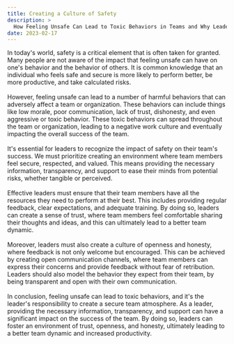 ```yaml
---
title: Creating a Culture of Safety
description: >
  How Feeling Unsafe Can Lead to Toxic Behaviors in Teams and Why Leaders Must Prioritize a Secure Work Environment
date: 2023-02-17
---
```


In today's world, safety is a critical element that is often taken for granted. Many people are not aware of the impact that feeling unsafe can have on one's behavior and the behavior of others. It is common knowledge that an individual who feels safe and secure is more likely to perform better, be more productive, and take calculated risks.
<br><br>
However, feeling unsafe can lead to a number of harmful behaviors that can adversely affect a team or organization. These behaviors can include things like low morale, poor communication, lack of trust, dishonesty, and even aggressive or toxic behavior. These toxic behaviors can spread throughout the team or organization, leading to a negative work culture and eventually impacting the overall success of the team.
<br><br>
It's essential for leaders to recognize the impact of safety on their team's success. We must prioritize creating an environment where team members feel secure, respected, and valued. This means providing the necessary information, transparency, and support to ease their minds from potential risks, whether tangible or perceived.
<br><br>
Effective leaders must ensure that their team members have all the resources they need to perform at their best. This includes providing regular feedback, clear expectations, and adequate training. By doing so, leaders can create a sense of trust, where team members feel comfortable sharing their thoughts and ideas, and this can ultimately lead to a better team dynamic.
<br><br>
Moreover, leaders must also create a culture of openness and honesty, where feedback is not only welcome but encouraged. This can be achieved by creating open communication channels, where team members can express their concerns and provide feedback without fear of retribution. Leaders should also model the behavior they expect from their team, by being transparent and open with their own communication.
<br><br>
In conclusion, feeling unsafe can lead to toxic behaviors, and it's the leader's responsibility to create a secure team atmosphere. As a leader, providing the necessary information, transparency, and support can have a significant impact on the success of the team. By doing so, leaders can foster an environment of trust, openness, and honesty, ultimately leading to a better team dynamic and increased productivity.